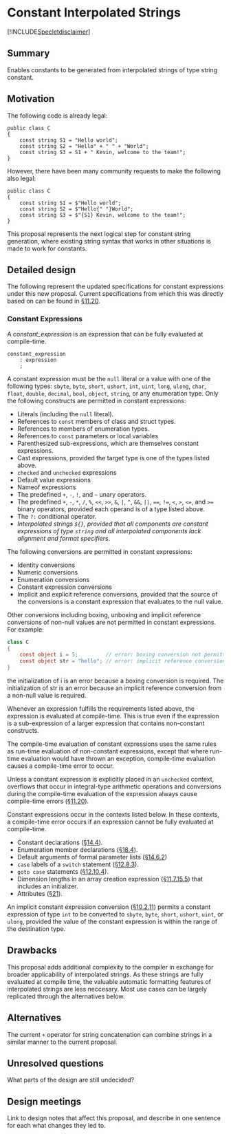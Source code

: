 # Constant Interpolated Strings

[!INCLUDE[Specletdisclaimer](../speclet-disclaimer.md)]

## Summary
[summary]: #summary

Enables constants to be generated from interpolated strings of type string constant.

## Motivation
[motivation]: #motivation

The following code is already legal:
```
public class C
{
    const string S1 = "Hello world";
    const string S2 = "Hello" + " " + "World";
    const string S3 = S1 + " Kevin, welcome to the team!";
}
```
However, there have been many community requests to make the following also legal:
```
public class C
{
    const string S1 = $"Hello world";
    const string S2 = $"Hello{" "}World";
    const string S3 = $"{S1} Kevin, welcome to the team!";
}
```
This proposal represents the next logical step for constant string generation, where existing string syntax that works in other situations is made to work for constants.

## Detailed design
[design]: #detailed-design

The following represent the updated specifications for constant expressions under this new proposal. Current specifications from which this was directly based on can be found in [§11.20](https://github.com/dotnet/csharpstandard/blob/draft-v6/standard/expressions.md#1120-constant-expressions).

### Constant Expressions

A *constant_expression* is an expression that can be fully evaluated at compile-time.

```antlr
constant_expression
    : expression
    ;
```

A constant expression must be the `null` literal or a value with one of  the following types: `sbyte`, `byte`, `short`, `ushort`, `int`, `uint`, `long`, `ulong`, `char`, `float`, `double`, `decimal`, `bool`, `object`, `string`, or any enumeration type. Only the following constructs are permitted in constant expressions:

*  Literals (including the `null` literal).
*  References to `const` members of class and struct types.
*  References to members of enumeration types.
*  References to `const` parameters or local variables
*  Parenthesized sub-expressions, which are themselves constant expressions.
*  Cast expressions, provided the target type is one of the types listed above.
*  `checked` and `unchecked` expressions
*  Default value expressions
*  Nameof expressions
*  The predefined `+`, `-`, `!`, and `~` unary operators.
*  The predefined `+`, `-`, `*`, `/`, `%`, `<<`, `>>`, `&`, `|`, `^`, `&&`, `||`, `==`, `!=`, `<`, `>`, `<=`, and `>=` binary operators, provided each operand is of a type listed above.
*  The `?:` conditional operator.
*  *Interpolated strings `${}`, provided that all components are constant expressions of type `string` and all interpolated components lack alignment and format specifiers.*

The following conversions are permitted in constant expressions:

*  Identity conversions
*  Numeric conversions
*  Enumeration conversions
*  Constant expression conversions
*  Implicit and explicit reference conversions, provided that the source of the conversions is a constant expression that evaluates to the null value.

Other conversions including boxing, unboxing and implicit reference conversions of non-null values are not permitted in constant expressions. For example:
```csharp
class C 
{
    const object i = 5;         // error: boxing conversion not permitted
    const object str = "hello"; // error: implicit reference conversion
}
```
the initialization of i is an error because a boxing conversion is required. The initialization of str is an error because an implicit reference conversion from a non-null value is required.

Whenever an expression fulfills the requirements listed above, the expression is evaluated at compile-time. This is true even if the expression is a sub-expression of a larger expression that contains non-constant constructs.

The compile-time evaluation of constant expressions uses the same rules as run-time evaluation of non-constant expressions, except that where run-time evaluation would have thrown an exception, compile-time evaluation causes a compile-time error to occur.

Unless a constant expression is explicitly placed in an `unchecked` context, overflows that occur in integral-type arithmetic operations and conversions during the compile-time evaluation of the expression always cause compile-time errors ([§11.20](https://github.com/dotnet/csharpstandard/blob/draft-v6/standard/expressions.md#1120-constant-expressions)).

Constant expressions occur in the contexts listed below. In these contexts, a compile-time error occurs if an expression cannot be fully evaluated at compile-time.

*  Constant declarations ([§14.4](https://github.com/dotnet/csharpstandard/blob/draft-v6/standard/classes.md#144-constants)).
*  Enumeration member declarations ([§18.4](https://github.com/dotnet/csharpstandard/blob/draft-v6/standard/enums.md#184-enum-members)).
*  Default arguments of formal parameter lists ([§14.6.2](https://github.com/dotnet/csharpstandard/blob/draft-v6/standard/classes.md#1462-method-parameters))
*  `case` labels of a `switch` statement ([§12.8.3](https://github.com/dotnet/csharpstandard/blob/draft-v6/standard/statements.md#1283-the-switch-statement)).
*  `goto case` statements ([§12.10.4](https://github.com/dotnet/csharpstandard/blob/draft-v6/standard/statements.md#12104-the-goto-statement)).
*  Dimension lengths in an array creation expression ([§11.7.15.5](https://github.com/dotnet/csharpstandard/blob/draft-v6/standard/expressions.md#117155-array-creation-expressions)) that includes an initializer.
*  Attributes ([§21](https://github.com/dotnet/csharpstandard/blob/draft-v6/standard/attributes.md#21-attributes)).

An implicit constant expression conversion ([§10.2.11](https://github.com/dotnet/csharpstandard/blob/draft-v6/standard/conversions.md#10211-implicit-constant-expression-conversions)) permits a constant expression of type `int` to be converted to `sbyte`, `byte`, `short`, `ushort`, `uint`, or `ulong`, provided the value of the constant expression is within the range of the destination type.

## Drawbacks
[drawbacks]: #drawbacks

This proposal adds additional complexity to the compiler in exchange for broader applicability of interpolated strings. As these strings are fully evaluated at compile time, the valuable automatic formatting features of interpolated strings are less neccesary. Most use cases can be largely replicated through the alternatives below.

## Alternatives
[alternatives]: #alternatives

The current `+` operator for string concatenation can combine strings in a similar manner to the current proposal.

## Unresolved questions
[unresolved]: #unresolved-questions

What parts of the design are still undecided?

## Design meetings

Link to design notes that affect this proposal, and describe in one sentence for each what changes they led to.


